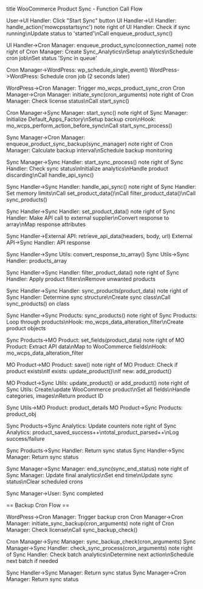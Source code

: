 title WooCommerce Product Sync - Function Call Flow

User->UI Handler: Click "Start Sync" button
UI Handler->UI Handler: handle_action('mowcpsstartsync')
note right of UI Handler: Check if sync running\nUpdate status to 'started'\nCall enqueue_product_sync()

UI Handler->Cron Manager: enqueue_product_sync(connection_name)
note right of Cron Manager: Create Sync_Analytics\nSetup analytics\nSchedule cron job\nSet status 'Sync in queue'

Cron Manager->WordPress: wp_schedule_single_event()
WordPress->WordPress: Schedule cron job (2 seconds later)

WordPress->Cron Manager: Trigger mo_wcps_product_sync_cron
Cron Manager->Cron Manager: initiate_sync(cron_arguments)
note right of Cron Manager: Check license status\nCall start_sync()

Cron Manager->Sync Manager: start_sync()
note right of Sync Manager: Initialize Default_Apps_Factory\nSetup backup cron\nHook: mo_wcps_perform_action_before_sync\nCall start_sync_process()

Sync Manager->Cron Manager: enqueue_product_sync_backup(sync_manager)
note right of Cron Manager: Calculate backup interval\nSchedule backup monitoring

Sync Manager->Sync Handler: start_sync_process()
note right of Sync Handler: Check sync status\nInitialize analytics\nHandle product discarding\nCall handle_api_sync()

Sync Handler->Sync Handler: handle_api_sync()
note right of Sync Handler: Set memory limits\nCall set_product_data()\nCall filter_product_data()\nCall sync_products()

Sync Handler->Sync Handler: set_product_data()
note right of Sync Handler: Make API call to external supplier\nConvert response to array\nMap response attributes

Sync Handler->External API: retrieve_api_data(headers, body, url)
External API->Sync Handler: API response

Sync Handler->Sync Utils: convert_response_to_array()
Sync Utils->Sync Handler: products_array

Sync Handler->Sync Handler: filter_product_data()
note right of Sync Handler: Apply product filters\nRemove unwanted products

Sync Handler->Sync Handler: sync_products(product_data)
note right of Sync Handler: Determine sync structure\nCreate sync class\nCall sync_products() on class

Sync Handler->Sync Products: sync_products()
note right of Sync Products: Loop through products\nHook: mo_wcps_data_alteration_filter\nCreate product objects

Sync Products->MO Product: set_fields(product_data)
note right of MO Product: Extract API data\nMap to WooCommerce fields\nHook: mo_wcps_data_alteration_filter

MO Product->MO Product: save()
note right of MO Product: Check if product exists\nIf exists: update_product()\nIf new: add_product()

MO Product->Sync Utils: update_product() or add_product()
note right of Sync Utils: Create/update WooCommerce product\nSet all fields\nHandle categories, images\nReturn product ID

Sync Utils->MO Product: product_details
MO Product->Sync Products: product_obj

Sync Products->Sync Analytics: Update counters
note right of Sync Analytics: product_saved_success++\ntotal_product_parsed++\nLog success/failure

Sync Products->Sync Handler: Return sync status
Sync Handler->Sync Manager: Return sync status

Sync Manager->Sync Manager: end_sync(sync_end_status)
note right of Sync Manager: Update final analytics\nSet end time\nUpdate sync status\nClear scheduled crons

Sync Manager->User: Sync completed

== Backup Cron Flow ==

WordPress->Cron Manager: Trigger backup cron
Cron Manager->Cron Manager: initiate_sync_backup(cron_arguments)
note right of Cron Manager: Check license\nCall sync_backup_check()

Cron Manager->Sync Manager: sync_backup_check(cron_arguments)
Sync Manager->Sync Handler: check_sync_process(cron_arguments)
note right of Sync Handler: Check batch analytics\nDetermine next action\nSchedule next batch if needed

Sync Handler->Sync Manager: Return sync status
Sync Manager->Cron Manager: Return sync status